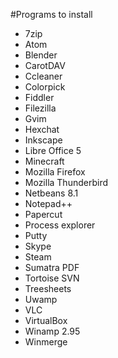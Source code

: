 #Programs to install
- 7zip
- Atom
- Blender
- CarotDAV
- Ccleaner
- Colorpick
- Fiddler
- Filezilla
- Gvim
- Hexchat
- Inkscape
- Libre Office 5
- Minecraft
- Mozilla Firefox
- Mozilla Thunderbird
- Netbeans 8.1
- Notepad++
- Papercut
- Process explorer
- Putty
- Skype
- Steam
- Sumatra PDF
- Tortoise SVN
- Treesheets
- Uwamp
- VLC
- VirtualBox
- Winamp 2.95
- Winmerge
